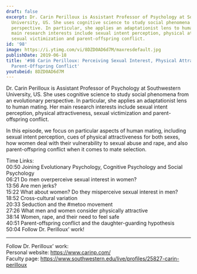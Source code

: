 ```yaml
---
draft: false
excerpt: Dr. Carin Perilloux is Assistant Professor of Psychology at Southwestern
  University, US. She uses cognitive science to study social phenomena from an evolutionary
  perspective. In particular, she applies an adaptationist lens to human mating. Her
  main research interests include sexual intent perception, physical attractiveness,
  sexual victimization and parent-offspring conflict.
id: '98'
image: https://i.ytimg.com/vi/8DZD0AD6d7M/maxresdefault.jpg
publishDate: 2019-06-18
title: '#98 Carin Perilloux: Perceiving Sexual Interest, Physical Attractiveness,
  Parent-Offspring Conflict'
youtubeid: 8DZD0AD6d7M
---
```

Dr. Carin Perilloux is Assistant Professor of Psychology at Southwestern University, US. She uses cognitive science to study social phenomena from an evolutionary perspective. In particular, she applies an adaptationist lens to human mating. Her main research interests include sexual intent perception, physical attractiveness, sexual victimization and parent-offspring conflict.

In this episode, we focus on particular aspects of human mating, including sexual intent perception, cues of physical attractiveness for both sexes, how women deal with their vulnerability to sexual abuse and rape, and also parent-offspring conflict when it comes to mate selection.

Time Links:  
00:50  Joining Evolutionary Psychology, Cognitive Psychology and Social Psychology  
06:21  Do men overperceive sexual interest in women?                 
13:56  Are men jerks?        
15:22  What about women? Do they misperceive sexual interest in men?      
18:52  Cross-cultural variation        
20:33  Seduction and the #metoo movement           
27:26  What men and women consider physically attractive    
38:14  Women, rape, and their need to feel safe  
40:51  Parent-offspring conflict and the daughter-guarding hypothesis  
50:04  Follow Dr. Perilloux’ work!

---

Follow Dr. Perilloux’ work:  
Personal website: https://www.carinp.com/  
Faculty page: https://www.southwestern.edu/live/profiles/25827-carin-perilloux

